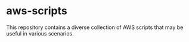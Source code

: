 # aws-scripts
This repository contains a diverse collection of AWS scripts that may be useful in various scenarios.
